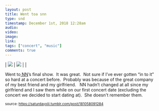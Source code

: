```yaml
---
layout: post
title: Went toa snn
type: snd
timestamp: December 1st, 2018 12:28am
audio: 
video: 
image: 
link: 
tags: ["concert", "music"]
comments: true
---
```


| <img src="https://saturdayxiii.github.io/media/181058091284_0.jpg"/> | <img src="https://saturdayxiii.github.io/media/181058091284_1.jpg"/> |  |

Went to<a href="https://nnedmonton.bandcamp.com" target="_blank"> NN</a>’s final show.  It was great.  Not sure if I’ve ever gotten “in to it” so hard at a concert before.  Probably was because of the great company of my best friend and my girlfriend.  
NN hadn’t changed at all since my girlfriend and I saw them while on our first concert date (excluding the concert we decided to start dating at).  She doesn't remember them.
 
  
<small>source: https://saturdayxiii.tumblr.com/post/181058091284</small>